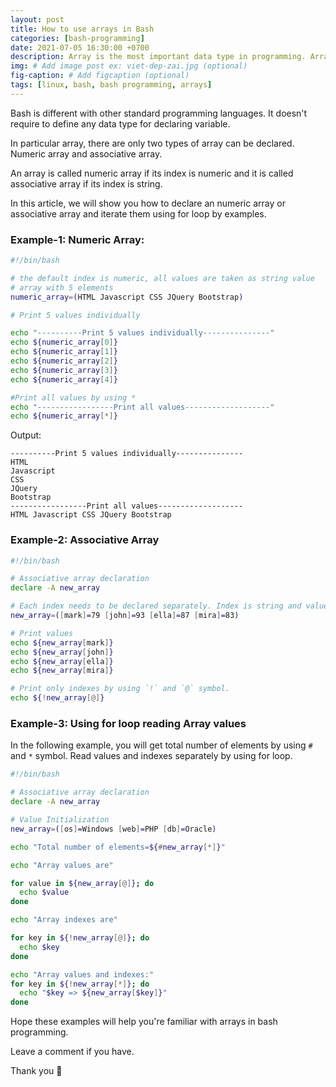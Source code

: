 ```yaml
---
layout: post
title: How to use arrays in Bash
categories: [bash-programming]
date: 2021-07-05 16:30:00 +0700
description: Array is the most important data type in programming. Array is used to store a sets of data, and it allows you access, get, update data and so on.
img: # Add image post ex: viet-dep-zai.jpg (optional)
fig-caption: # Add figcaption (optional)
tags: [linux, bash, bash programming, arrays]
---
```


Bash is different with other standard programming languages. It doesn't require to define any data type for declaring variable.

In particular array, there are only two types of array can be declared. Numeric array and associative array.

An array is called numeric array if its index is numeric and it is called associative array if its index is string.

In this article, we will show you how to declare an numeric array or associative array and iterate them using for loop by examples.

### Example-1: Numeric Array:

```bash
#!/bin/bash

# the default index is numeric, all values are taken as string value
# array with 5 elements
numeric_array=(HTML Javascript CSS JQuery Bootstrap)

# Print 5 values individually

echo "----------Print 5 values individually---------------"
echo ${numeric_array[0]}
echo ${numeric_array[1]}
echo ${numeric_array[2]}
echo ${numeric_array[3]}
echo ${numeric_array[4]}

#Print all values by using *
echo "-----------------Print all values-------------------"
echo ${numeric_array[*]}

```

Output:

```console
----------Print 5 values individually---------------
HTML
Javascript
CSS
JQuery
Bootstrap
-----------------Print all values-------------------
HTML Javascript CSS JQuery Bootstrap
```

### Example-2: Associative Array

```bash
#!/bin/bash

# Associative array declaration
declare -A new_array

# Each index needs to be declared separately. Index is string and value is numeric
new_array=([mark]=79 [john]=93 [ella]=87 [mira]=83)

# Print values
echo ${new_array[mark]}
echo ${new_array[john]}
echo ${new_array[ella]}
echo ${new_array[mira]}

# Print only indexes by using `!` and `@` symbol.
echo ${!new_array[@]}

```

### Example-3: Using for loop reading Array values

In the following example, you will get total number of elements by using `#` and `*` symbol. Read values and indexes separately by using for loop.

```bash
#!/bin/bash

# Associative array declaration
declare -A new_array

# Value Initialization
new_array=([os]=Windows [web]=PHP [db]=Oracle)

echo "Total number of elements=${#new_array[*]}"

echo "Array values are"

for value in ${new_array[@]}; do
  echo $value
done

echo "Array indexes are"

for key in ${!new_array[@]}; do
  echo $key
done

echo "Array values and indexes:"
for key in ${!new_array[*]}; do
  echo "$key => ${new_array[$key]}"
done

```

Hope these examples will help you're familiar with arrays in bash programming.

Leave a comment if you have. 

Thank you 🥰
